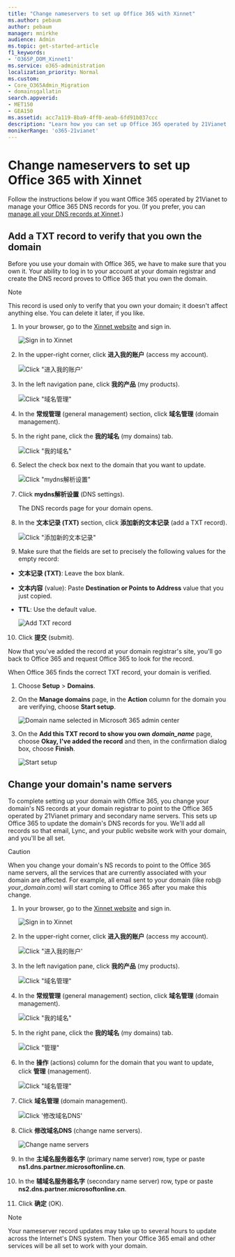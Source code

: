 ```yaml
---
title: "Change nameservers to set up Office 365 with Xinnet"
ms.author: pebaum
author: pebaum
manager: mnirkhe
audience: Admin
ms.topic: get-started-article
f1_keywords:
- 'O365P_DOM_Xinnet1'
ms.service: o365-administration
localization_priority: Normal
ms.custom:
- Core_O365Admin_Migration
- domainsgallatin
search.appverid:
- MET150
- GEA150
ms.assetid: acc7a119-8ba9-4ff0-aeab-6fd91b037ccc
description: "Learn how you can set up Office 365 operated by 21Vianet to manage your DNS records, when Xinnet is the DNS hosting provider."
monikerRange: 'o365-21vianet'
---
```


# Change nameservers to set up Office 365 with Xinnet

Follow the instructions below if you want Office 365 operated by 21Vianet to manage your Office 365 DNS records for you. (If you prefer, you can [manage all your DNS records at Xinnet](create-dns-records-at-xinnet.md).)

    
## Add a TXT record to verify that you own the domain
<a name="BKMK_add_a_record"> </a>

Before you use your domain with Office 365, we have to make sure that you own it. Your ability to log in to your account at your domain registrar and create the DNS record proves to Office 365 that you own the domain.
  
> [!NOTE]
> This record is used only to verify that you own your domain; it doesn't affect anything else. You can delete it later, if you like. 
  
1. In your browser, go to the [Xinnet website](http://www.xinnet.com) and sign in. 
    
    ![Sign in to Xinnet](../media/c9d2c80e-0458-4131-88f3-9e1b094d0823.png)
  
2. In the upper-right corner, click **进入我的账户** (access my account). 
    
    ![Click "进入我的账户'](../media/4fbb122f-a08b-4c93-9bfa-f1d059201d6b.png)
  
3. In the left navigation pane, click **我的产品** (my products). 
    
    ![Click "域名管理"](../media/ffc1dfdd-f291-4645-9030-ef84d76edbef.png)
  
4. In the **常规管理** (general management) section, click **域名管理** (domain management). 
    
5. In the right pane, click the **我的域名** (my domains) tab. 
    
    ![Click "我的域名"](../media/b0bfbada-6e17-4857-b718-31a3fab89588.png)
  
6. Select the check box next to the domain that you want to update.
    
    ![Click "mydns解析设置"](../media/07417e01-a4a7-4f74-a444-0bc80b9fb72d.png)
  
7. Click **mydns解析设置** (DNS settings). 
    
    The DNS records page for your domain opens.
    
8. In the **文本记录 (TXT)** section, click **添加新的文本记录** (add a TXT record). 
    
    ![Click "添加新的文本记录"](../media/d859335c-ea0e-4a00-8217-2ed504d2cdaf.png)
  
9. Make sure that the fields are set to precisely the following values for the empty record:
    
  - **文本记录 (TXT)**: Leave the box blank.
    
  - **文本内容** (value): Paste **Destination or Points to Address** value that you just copied. 
    
  - **TTL**: Use the default value.
    
    ![Add TXT record](../media/fbbfa817-2a12-43c4-99b9-0e6ef76e9905.png)
  
10. Click **提交** (submit). 
    
Now that you've added the record at your domain registrar's site, you'll go back to Office 365 and request Office 365 to look for the record.
  
When Office 365 finds the correct TXT record, your domain is verified.
  
1. Choose **Setup** \> **Domains**.
    
2. On the **Manage domains** page, in the **Action** column for the domain you are verifying, choose **Start setup**.
    
    ![Domain name selected in Microsoft 365 admin center](../media/c61204f1-a025-448b-a2a1-c4d7abee7a06.png)
  
3. On the **Add this TXT record to show you own** ***domain_name*** page, choose **Okay, I've added the record** and then, in the confirmation dialog box, choose **Finish**.
    
    ![Start setup](../media/5f6578af-ae32-49e8-b283-ec2d080420da.png)
  
## Change your domain's name servers
<a name="BKMK_change_your_domain_s_1"> </a>

To complete setting up your domain with Office 365, you change your domain's NS records at your domain registrar to point to the Office 365 operated by 21Vianet primary and secondary name servers. This sets up Office 365 to update the domain's DNS records for you. We'll add all records so that email, Lync, and your public website work with your domain, and you'll be all set.
  
> [!CAUTION]
> When you change your domain's NS records to point to the Office 365 name servers, all the services that are currently associated with your domain are affected. For example, all email sent to your domain (like rob@ *your_domain*.com) will start coming to Office 365 after you make this change. 
  
1. In your browser, go to the [Xinnet website](http://www.xinnet.com) and sign in. 
    
    ![Sign in to Xinnet](../media/c9d2c80e-0458-4131-88f3-9e1b094d0823.png)
  
2. In the upper-right corner, click **进入我的账户** (access my account). 
    
    ![Click "进入我的账户'](../media/4fbb122f-a08b-4c93-9bfa-f1d059201d6b.png)
  
3. In the left navigation pane, click **我的产品** (my products). 
    
    ![Click "域名管理"](../media/ffc1dfdd-f291-4645-9030-ef84d76edbef.png)
  
4. In the **常规管理** (general management) section, click **域名管理** (domain management). 
    
    ![Click "我的域名"](../media/b0bfbada-6e17-4857-b718-31a3fab89588.png)
  
5. In the right pane, click the **我的域名** (my domains) tab. 
    
    ![Click "管理"](../media/c35373b6-2480-4f2b-b82f-e7d141b286cf.png)
  
6. In the **操作** (actions) column for the domain that you want to update, click **管理** (management). 
    
    ![Click "域名管理"](../media/07b7b3d7-3a81-429a-9875-b63790d65f66.png)
  
7. Click **域名管理** (domain management). 
    
    ![Click '修改域名DNS'](../media/50b0784b-4d1b-4c9e-809a-ffbb776f992e.png)
  
8. Click **修改域名DNS** (change name servers). 
    
    ![Change name servers](../media/8f072572-7679-4f05-8881-13ca1de3ceba.png)
  
9. In the **主域名服务器名字** (primary name server) row, type or paste **ns1.dns.partner.microsoftonline.cn**. 
    
10. In the **辅域名服务器名字** (secondary name server) row, type or paste **ns2.dns.partner.microsoftonline.cn**. 
    
11. Click **确定** (OK). 
    
> [!NOTE]
> Your nameserver record updates may take up to several hours to update across the Internet's DNS system. Then your Office 365 email and other services will be all set to work with your domain. 
  

